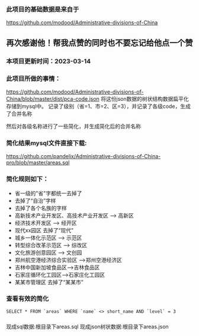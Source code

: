 ### 此项目的基础数据是来自于

https://github.com/modood/Administrative-divisions-of-China

## 再次感谢他！帮我点赞的同时也不要忘记给他点一个赞

### 本项目更新时间：2023-03-14

### 此项目所做的事情：

https://github.com/modood/Administrative-divisions-of-China/blob/master/dist/pca-code.json
将这份json数据的树状结构数据扁平化存储到mysql中。
记录了级别（省=1、市=2、区=3），并记录了各级code，生成了合并名称

然后对各级名称进行了一些简化，并生成简化后的合并名称

### 简化结果mysql文件直接下载:

https://github.com/pandelix/Administrative-divisions-of-China-pro/blob/master/areas.sql

### 简化规则如下：

- 省一级的"省"字都统一去掉了
- 去掉了“自治”字样
- 去掉了各个名族的字样
- 高新技术产业开发区、高技术产业开发区  --> 高新区
- 经济技术开发区  -->  经开区
- 现代xx园区 去掉了“现代”
- 城乡一体化示范区   --> 示范区
- 转型综合改革示范区  --> 综改区
- 文化旅游创意园区 --> 文创园
- 郑州航空港经济综合实验区 -->郑州空港经济区
- 吉林中国新加坡食品区-->吉林食品区
- 石家庄循环化工园区-->石家庄化工园区
- 某某市管理区 去掉了“某某市”

### 查看有效的简化

```mysql
SELECT * FROM `areas` WHERE `name` <> short_name AND `level` = 3
```


###
现成sql数据:根目录下areas.sql
现成json树状数据:根目录下areas.json
